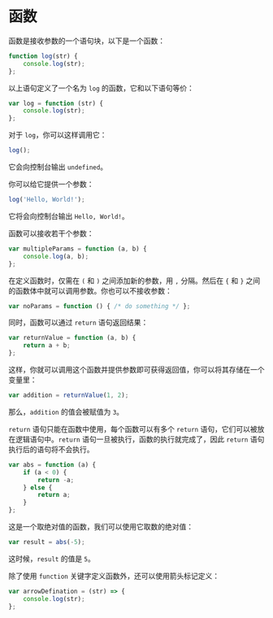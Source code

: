 # 函数

函数是接收参数的一个语句块，以下是一个函数：

```js
function log(str) {
    console.log(str);
};
```

以上语句定义了一个名为 `log` 的函数，它和以下语句等价：

```js
var log = function (str) {
    console.log(str);
};
```

对于 `log`，你可以这样调用它：

```js
log();
```

它会向控制台输出 `undefined`。

你可以给它提供一个参数：

```js
log('Hello, World!');
```

它将会向控制台输出 `Hello, World!`。

函数可以接收若干个参数：

```js
var multipleParams = function (a, b) {
    console.log(a, b);
};
```

在定义函数时，仅需在 `(` 和 `)` 之间添加新的参数，用 `,` 分隔。然后在 `{` 和 `}` 之间的函数体中就可以调用参数。你也可以不接收参数：

```js
var noParams = function () { /* do something */ };
```

同时，函数可以通过 `return` 语句返回结果：

```js
var returnValue = function (a, b) {
    return a + b;
};
```

这样，你就可以调用这个函数并提供参数即可获得返回值，你可以将其存储在一个变量里：

```js
var addition = returnValue(1, 2);
```

那么，`addition` 的值会被赋值为 `3`。

`return` 语句只能在函数中使用，每个函数可以有多个 `return` 语句，它们可以被放在逻辑语句中。`return` 语句一旦被执行，函数的执行就完成了，因此 `return` 语句执行后的语句将不会执行。

```js
var abs = function (a) {
    if (a < 0) {
        return -a;
    } else {
        return a;
    }
};
```

这是一个取绝对值的函数，我们可以使用它取数的绝对值：

```js
var result = abs(-5);
```

这时候，`result` 的值是 `5`。

除了使用 `function` 关键字定义函数外，还可以使用箭头标记定义：

```js
var arrowDefination = (str) => {
    console.log(str);
};
```
